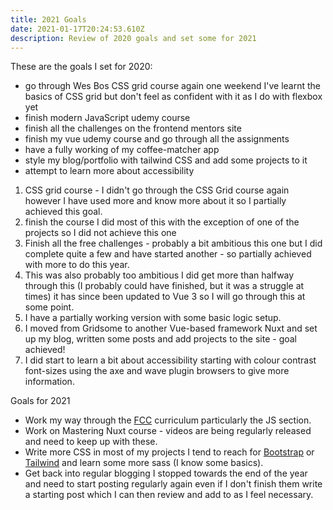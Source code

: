 ```yaml
---
title: 2021 Goals
date: 2021-01-17T20:24:53.610Z
description: Review of 2020 goals and set some for 2021
---
```

These are the goals I set for 2020:
- go through Wes Bos CSS grid course again one weekend I've learnt the basics of CSS grid but don't feel as confident with it as I do with flexbox yet
- finish modern JavaScript udemy course
- finish all the challenges on the frontend mentors site 
- finish my vue udemy course and go through all the assignments
- have a fully working of my coffee-matcher app
- style my blog/portfolio with tailwind CSS and add some projects to it
- attempt to learn more about accessibility

1. CSS grid course - I didn't go through the CSS Grid course again however I have used more and know more about it so I partially achieved this goal.
2. finish the course I did most of this with the exception of one of the projects so I did not achieve this one
3. Finish all the free challenges - probably a bit ambitious this one but I did complete quite a few and have started another - so partially achieved with more to do this year.
4. This was also probably too ambitious I did get more than halfway through this (I probably could have finished, but it was a struggle at times) it has since been updated to Vue 3 so I will go through this at some point.
5. I have a partially working version with some basic logic setup.
6. I moved from Gridsome to another Vue-based framework Nuxt and set up my blog, written some posts and add projects to the site - goal achieved!
7. I did start to learn a bit about accessibility starting with colour contrast font-sizes using the axe and wave plugin browsers to give more information.

Goals for 2021

- Work my way through the [FCC](https://www.freecodecamp.org/) curriculum particularly the JS section.
- Work on Mastering Nuxt course - videos are being regularly released and need to keep up with these.
- Write more CSS in most of my projects I tend to reach for [Bootstrap](getbootstrap.com) or [Tailwind](https://tailwindcss.com/) and learn some more sass (I know some basics).
- Get back into regular blogging I stopped towards the end of the year and need to start posting regularly again even if I don't finish them write a starting post which I can then review and add to as I feel necessary.